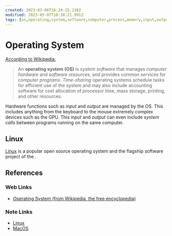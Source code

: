 ```yaml
---
created: 2023-03-06T16:24:25.136Z
modified: 2023-03-07T10:38:21.991Z
tags: [os,operating,system,software,computer,process,memory,input,output]
---
```

# Operating System

[According to Wikipedia:][os-wiki]

>An **operating system (OS)** is *system software* that
>manages *computer hardware* and *software resources*,
>and provides common *services* for *computer programs*.
>*Time-sharing* operating systems schedule tasks for efficient use of
>the system and may also include accounting software for
>cost allocation of processor time, mass storage, printing, and other resources.

Hardware functions such as *input* and *output* are managed by the OS.
This includes anything from the keyboard to
the mouse extremely complex devices such as the GPU.
This *input* and *output* can even include *system calls* between
programs running on the same computer.

## Linux

[Linux][linux-zk] is a popular open source operating system and
the flagship software project of the .

## References

### Web Links

* [Operating System (from Wikipedia, the free encyclopedia)][os-wiki]

<!-- Hidden References -->
[os-wiki]: https://en.wikipedia.org/wiki/Operating_system "Operating System (from Wikipedia, the free encyclopedia)"

### Note Links

* [Linux][linux-zk]
* [MacOS][macos-zk]

<!-- Hidden References -->
[linux-zk]: ./linux.md "Linux"
[macos-zk]: ./macos.md "MacOS"

